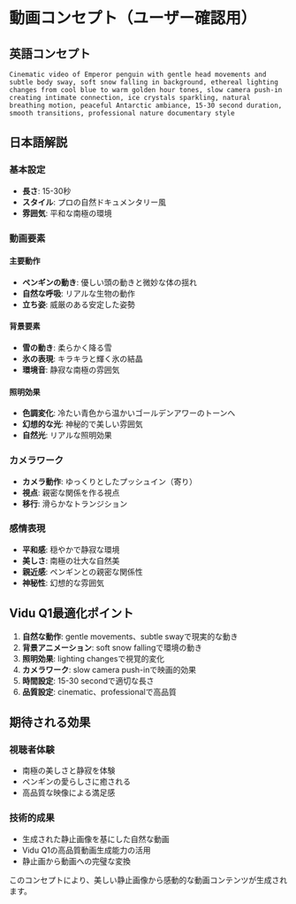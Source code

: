 # 動画コンセプト（ユーザー確認用）

## 英語コンセプト
```
Cinematic video of Emperor penguin with gentle head movements and subtle body sway, soft snow falling in background, ethereal lighting changes from cool blue to warm golden hour tones, slow camera push-in creating intimate connection, ice crystals sparkling, natural breathing motion, peaceful Antarctic ambiance, 15-30 second duration, smooth transitions, professional nature documentary style
```

## 日本語解説

### 基本設定
- **長さ**: 15-30秒
- **スタイル**: プロの自然ドキュメンタリー風
- **雰囲気**: 平和な南極の環境

### 動画要素

#### 主要動作
- **ペンギンの動き**: 優しい頭の動きと微妙な体の揺れ
- **自然な呼吸**: リアルな生物の動作
- **立ち姿**: 威厳のある安定した姿勢

#### 背景要素
- **雪の動き**: 柔らかく降る雪
- **氷の表現**: キラキラと輝く氷の結晶
- **環境音**: 静寂な南極の雰囲気

#### 照明効果
- **色調変化**: 冷たい青色から温かいゴールデンアワーのトーンへ
- **幻想的な光**: 神秘的で美しい雰囲気
- **自然光**: リアルな照明効果

### カメラワーク
- **カメラ動作**: ゆっくりとしたプッシュイン（寄り）
- **視点**: 親密な関係を作る視点
- **移行**: 滑らかなトランジション

### 感情表現
- **平和感**: 穏やかで静寂な環境
- **美しさ**: 南極の壮大な自然美
- **親近感**: ペンギンとの親密な関係性
- **神秘性**: 幻想的な雰囲気

## Vidu Q1最適化ポイント

1. **自然な動作**: gentle movements、subtle swayで現実的な動き
2. **背景アニメーション**: soft snow fallingで環境の動き
3. **照明効果**: lighting changesで視覚的変化
4. **カメラワーク**: slow camera push-inで映画的効果
5. **時間設定**: 15-30 secondで適切な長さ
6. **品質設定**: cinematic、professionalで高品質

## 期待される効果

### 視聴者体験
- 南極の美しさと静寂を体験
- ペンギンの愛らしさに癒される
- 高品質な映像による満足感

### 技術的成果
- 生成された静止画像を基にした自然な動画
- Vidu Q1の高品質動画生成能力の活用
- 静止画から動画への完璧な変換

このコンセプトにより、美しい静止画像から感動的な動画コンテンツが生成されます。